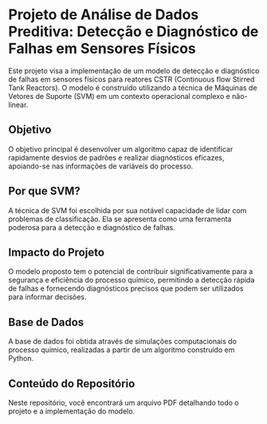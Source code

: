 # Projeto de Análise de Dados Preditiva: Detecção e Diagnóstico de Falhas em Sensores Físicos

Este projeto visa a implementação de um modelo de detecção e diagnóstico de falhas em sensores físicos para reatores CSTR (Continuous flow Stirred Tank Reactors). O modelo é construído utilizando a técnica de Máquinas de Vetores de Suporte (SVM) em um contexto operacional complexo e não-linear.

## Objetivo

O objetivo principal é desenvolver um algoritmo capaz de identificar rapidamente desvios de padrões e realizar diagnósticos eficazes, apoiando-se nas informações de variáveis do processo.

## Por que SVM?

A técnica de SVM foi escolhida por sua notável capacidade de lidar com problemas de classificação. Ela se apresenta como uma ferramenta poderosa para a detecção e diagnóstico de falhas.

## Impacto do Projeto

O modelo proposto tem o potencial de contribuir significativamente para a segurança e eficiência do processo químico, permitindo a detecção rápida de falhas e fornecendo diagnósticos precisos que podem ser utilizados para informar decisões.

## Base de Dados

A base de dados foi obtida através de simulações computacionais do processo químico, realizadas a partir de um algoritmo construído em Python.

## Conteúdo do Repositório

Neste repositório, você encontrará um arquivo PDF detalhando todo o projeto e a implementação do modelo.
